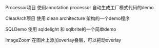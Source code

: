 Processor项目
使用annotation processor 自动生成工厂模式代码的demo

ClearArch项目
使用 clean architecture 架构的一个demo程序

SQLDemo
使用 sqldelight 和 sqlbrite的一个简单demo

ImageZoom
在图片上添加overlay叠层，可以拖动overlay
